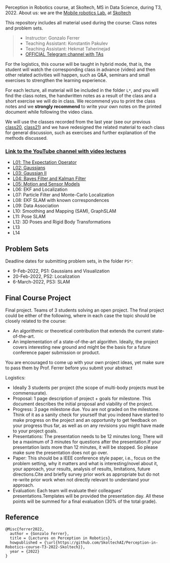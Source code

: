 Perception in Robotics course, at Skoltech, MS in Data Science, during T3, 2022.
About us: we are the [Mobile robotics Lab.](https://sites.skoltech.ru/mobilerobotics/) at [Skoltech](https://www.skoltech.ru/en)

This repository includes all material used during the course: Class notes and problem sets.

> * Instructor: Gonzalo Ferrer
> * Teaching Assistant: Konstantin Pakulev
> * Teaching Assistant: Hekmat Taherinejad
> * [OFFICIAL Telegram channel with TAs](https://t.me/+_5M0AnD-26M5MmRi)

For the logistics, this course will be taught in hybrid mode, that is, the student will watch the corresponding class in advance (video) and then other related activities will happen, such as Q&A, seminars and small exercises to strengthen the learning experience.


For each lecture, all material will be included in the folder `L*`, and you will find the class notes, the handwritten notes as a result of the class and a short exercise we will do in class. We recommend you to print the class notes and we **strongly recommend** to write your own notes on the printed document while following the video class.

We will use the classes recorded from the last year (see our previous [class20](https://github.com/MobileRoboticsSkoltech/Skoltech-Perception-in-Robotics-T3-2019-2020), [class21](https://github.com/MobileRoboticsSkoltech/Perception-in-Robotics-course-T3-2021-Skoltech)) and we have redesigned the related material to each class for general discussion, such as exercises and further explanation of the methods discussed.


### [Link to the YouTube channel with video lectures](https://www.youtube.com/playlist?list=PLRXYrdEUvBoBCjYdmuDqohvSTJIPPrBUT)

* [L01: The Expectation Operator](https://www.youtube.com/watch?v=0y63AnAhD8k&list=PLRXYrdEUvBoBCjYdmuDqohvSTJIPPrBUT&index=1)
 * [L02: Gaussians](https://www.youtube.com/watch?v=ja7VCtiyKps&list=PLRXYrdEUvBoBCjYdmuDqohvSTJIPPrBUT&index=2)
 * [L03: Gaussian II](https://www.youtube.com/watch?v=3XvHDKRzAs8&list=PLRXYrdEUvBoBCjYdmuDqohvSTJIPPrBUT&index=3)
 * [L04: Bayes Filter and Kalman Filter](https://www.youtube.com/watch?v=9ckoViG3pYE&list=PLRXYrdEUvBoBCjYdmuDqohvSTJIPPrBUT&index=4)
 * [L05: Motion and Sensor Models](https://www.youtube.com/watch?v=vd5n0Q27eVg&list=PLRXYrdEUvBoBCjYdmuDqohvSTJIPPrBUT&index=5)
 * L06: EKF and Localization
 * L07: Particle Filter and Monte-Carlo Localization
 * L08: EKF SLAM with known correspondences
 * L09: Data Association
 * L10: Smoothing and Mapping (SAM), GraphSLAM
 * L11: Pose SLAM
 * L12: 3D Poses and Rigid Body Transformations
 * L13
 * L14





## Problem Sets

Deadline dates for submitting problem sets, in the folder `PS*`:

 * 9-Feb-2022, PS1: Gaussians and Visualization 
 * 20-Feb-2022, PS2: Localization
 * 6-March-2022, PS3: SLAM


## Final Course Project

Final project. Teams of 3 students solving an open project. The final project could be either of the following, where in each case the topic should be closely related to the course:

 * An algorithmic or theoretical contribution that extends the current state-of-the-art.
 * An implementation of a state-of-the-art algorithm. Ideally, the project covers interesting new ground and might be the basis for a future conference paper submission or product.
 
You are encouraged to come up with your own project ideas, yet make sure to pass them by Prof. Ferrer before you submit your abstract

Logistics:

 * Ideally 3 students per project (the scope of multi-body projects must be commensurate).
 * Proposal: 1 page description of project + goals for milestone. This document describes the initial proposal and viability of the project.
 * Progress: 3 page milestone due. You are not graded on the milestone. Think of it as a sanity check for yourself that you indeed have started to make progress on the project and an opportunity to get feedback on your progress thus far, as well as on any revisions you might have made to your project goals.
 * Presentations: The presentation needs to be 12 minutes long; There will be a maximum of 3 minutes for questions after the presentation.If your presentation lasts more than 12 minutes, it will be stopped. So please make sure the presentation does not go over.
 * Paper: This should be a IEEE conference style paper, i.e., focus on the problem setting, why it matters and what is interesting/novel about it, your approach, your results, analysis of results, limitations, future directions.Cite and briefly survey prior work as appropriate but do not re-write prior work when not directly relevant to understand your approach.
 * Evaluation: Each team will evaluate their colleagues’ presentations.Templates will be provided the presentation day. All these points will be summed for a final evaluation (30% of the total grade).



## Reference

```
@Misc{ferrer2022,
  author = {Gonzalo Ferrer},
  title = {Lectures on Perception in Robotics},
  howpublished = {\url{https://github.com/SkoltechAI/Perception-in-Robotics-course-T3-2022-Skoltech}},
  year = {2022}
}
```
